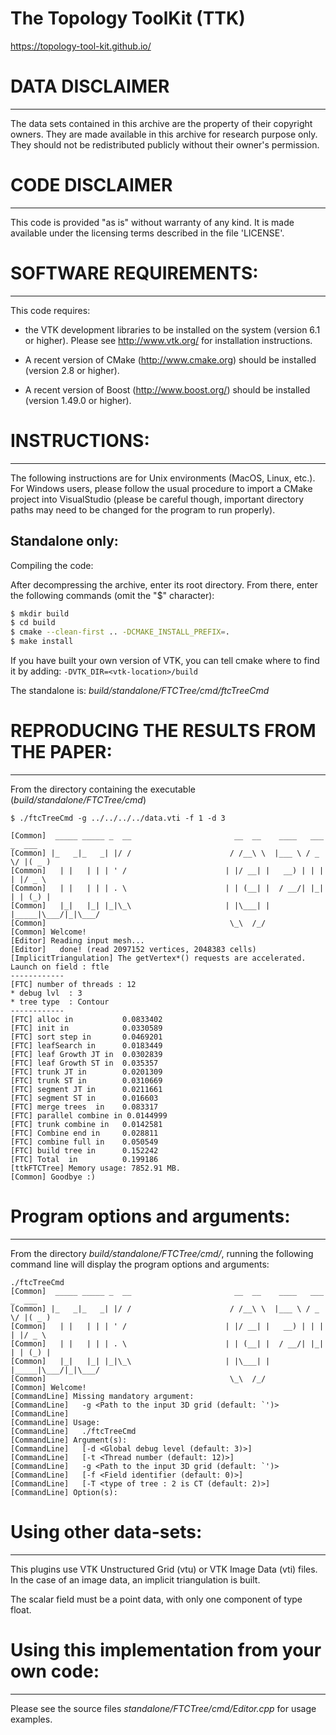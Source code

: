 The Topology ToolKit (TTK)
=
https://topology-tool-kit.github.io/


# DATA DISCLAIMER
-----------------

The data sets contained in this archive are the property of their copyright
owners. They are made available in this archive for research purpose only. They
should not be redistributed publicly without their owner's permission.

# CODE DISCLAIMER
-----------------

This code is provided "as is" without warranty of any kind. It is made available
under the licensing terms described in the file 'LICENSE'.

# SOFTWARE REQUIREMENTS:
------------------------

This code requires:

* the VTK development libraries to be installed on the system
  (version 6.1 or higher). Please see http://www.vtk.org/ for installation
  instructions.

* A recent version of CMake (http://www.cmake.org) should be installed (version
  2.8 or higher).

* A recent version of Boost (http://www.boost.org/) should be installed (version
  1.49.0 or higher).

# INSTRUCTIONS:
---------------

The following instructions are for Unix environments (MacOS, Linux, etc.). For
Windows users, please follow the usual procedure to import a CMake project into
VisualStudio (please be careful though, important directory paths may need to
be changed for the program to run properly).

## Standalone only:

Compiling the code:

After decompressing the archive, enter its root directory.
From there, enter the following commands (omit the "$" character):

``` bash
$ mkdir build
$ cd build
$ cmake --clean-first .. -DCMAKE_INSTALL_PREFIX=.
$ make install
```

If you have built your own version of VTK, you can tell cmake where
to find it by adding: `-DVTK_DIR=<vtk-location>/build`

The standalone is:  *build/standalone/FTCTree/cmd/ftcTreeCmd*

# REPRODUCING THE RESULTS FROM THE PAPER:
-----------------------------------------

From the directory containing the executable (*build/standalone/FTCTree/cmd*)

```
$ ./ftcTreeCmd -g ../../../../data.vti -f 1 -d 3

[Common]  _____ _____ _  __                       __  __    ____   ___  _  ___
[Common] |_   _|_   _| |/ /                      / /__\ \  |___ \ / _ \/ |( _ )
[Common]   | |   | | | ' /                      | |/ __| |   __) | | | | |/ _ \
[Common]   | |   | | | . \                      | | (__| |  / __/| |_| | | (_) |
[Common]   |_|   |_| |_|\_\                     | |\___| | |_____|\___/|_|\___/
[Common]                                         \_\  /_/
[Common] Welcome!
[Editor] Reading input mesh...
[Editor]   done! (read 2097152 vertices, 2048383 cells)
[ImplicitTriangulation] The getVertex*() requests are accelerated.
Launch on field : ftle
------------
[FTC] number of threads : 12
* debug lvl  : 3
* tree type  : Contour
------------
[FTC] alloc in           0.0833402
[FTC] init in            0.0330589
[FTC] sort step in       0.0469201
[FTC] leafSearch in      0.0183449
[FTC] leaf Growth JT in  0.0302839
[FTC] leaf Growth ST in  0.035357
[FTC] trunk JT in        0.0201309
[FTC] trunk ST in        0.0310669
[FTC] segment JT in      0.0211661
[FTC] segment ST in      0.016603
[FTC] merge trees  in    0.083317
[FTC] parallel combine in 0.0144999
[FTC] trunk combine in   0.0142581
[FTC] Combine end in     0.028811
[FTC] combine full in    0.050549
[FTC] build tree in      0.152242
[FTC] Total  in          0.199186
[ttkFTCTree] Memory usage: 7852.91 MB.
[Common] Goodbye :)
```

# Program options and arguments:
--------------------------------

From the directory *build/standalone/FTCTree/cmd/*, running the following command line will
display the program options and arguments:

```
./ftcTreeCmd
[Common]  _____ _____ _  __                       __  __    ____   ___  _  ___
[Common] |_   _|_   _| |/ /                      / /__\ \  |___ \ / _ \/ |( _ )
[Common]   | |   | | | ' /                      | |/ __| |   __) | | | | |/ _ \
[Common]   | |   | | | . \                      | | (__| |  / __/| |_| | | (_) |
[Common]   |_|   |_| |_|\_\                     | |\___| | |_____|\___/|_|\___/
[Common]                                         \_\  /_/
[Common] Welcome!
[CommandLine] Missing mandatory argument:
[CommandLine]   -g <Path to the input 3D grid (default: `')>
[CommandLine]
[CommandLine] Usage:
[CommandLine]   ./ftcTreeCmd
[CommandLine] Argument(s):
[CommandLine]   [-d <Global debug level (default: 3)>]
[CommandLine]   [-t <Thread number (default: 12)>]
[CommandLine]   -g <Path to the input 3D grid (default: `')>
[CommandLine]   [-f <Field identifier (default: 0)>]
[CommandLine]   [-T <type of tree : 2 is CT (default: 2)>]
[CommandLine] Option(s):
```

# Using other data-sets:
------------------------

This plugins use VTK Unstructured Grid (vtu) or VTK Image Data (vti) files.
In the case of an image data, an implicit triangulation is built.

The scalar field must be a point data, with only one component of type float.


# Using this implementation from your own code:
-----------------------------------------------

Please see the source files *standalone/FTCTree/cmd/Editor.cpp* for usage examples.
